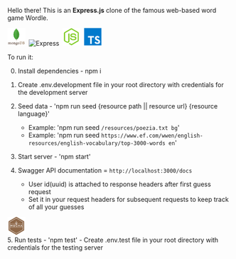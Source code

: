 Hello there!
This is an  <b>Express.js</b> clone of the famous web-based word game Wordle.
<div>
  <img src="https://github.com/devicons/devicon/blob/master/icons/mongodb/mongodb-original-wordmark.svg" title="MongoDB" alt="MongoDB" width="40" height="40"/>&nbsp;
  <img src="https://encrypted-tbn0.gstatic.com/images?q=tbn:ANd9GcQLV3sTl-1g0Yjg_jaKpgOI4S_Cjs5vFU3MjqfffSEjuHYFmO2BCiiwyHT0tCtTOcoE6g&usqp=CAU" title="Express" alt="Express" height="40"/>&nbsp;
  <img src="https://github.com/devicons/devicon/blob/master/icons/nodejs/nodejs-original.svg" title="Node.js" alt="Node.js" width="40" height="40"/>&nbsp;
  <img src="https://github.com/devicons/devicon/blob/master/icons/typescript/typescript-original.svg" title="TypeScript" alt="TypeScript" width="40" height="40"/>&nbsp;
</div>


To run it:

0. Install dependencies - npm i

1. Create .env.development file in your root directory with credentials for the development server

2. Seed data - 'npm run seed {resource path || resource url} {resource language}'

   - Example: 'npm run seed `/resources/poezia.txt bg`'
   - Example: 'npm run seed `https://www.ef.com/wwen/english-resources/english-vocabulary/top-3000-words en`'

3. Start server - 'npm start'

4. Swagger API documentation = `http://localhost:3000/docs`

   - User id(uuid) is attached to response headers after first guess request
   - Set it in your request headers for subsequent requests to keep track of all your guesses

<div>
  <img src="https://github.com/devicons/devicon/blob/master/icons/mocha/mocha-plain.svg" title="Mocha" alt="Mocha" width="40" height="40"/>&nbsp;
</div>
5. Run tests - 'npm test'
   - Create .env.test file in your root directory with credentials for the testing server
